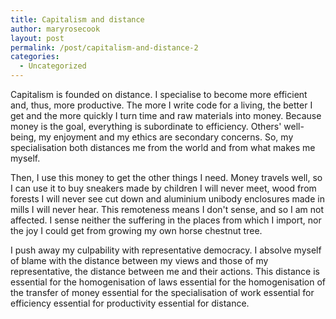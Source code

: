 ```yaml
---
title: Capitalism and distance
author: maryrosecook
layout: post
permalink: /post/capitalism-and-distance-2
categories:
  - Uncategorized
---
```

Capitalism is founded on distance. I specialise to become more efficient and, thus, more productive. The more I write code for a living, the better I get and the more quickly I turn time and raw materials into money. Because money is the goal, everything is subordinate to efficiency. Others' well-being, my enjoyment and my ethics are secondary concerns. So, my specialisation both distances me from the world and from what makes me myself.

Then, I use this money to get the other things I need. Money travels well, so I can use it to buy sneakers made by children I will never meet, wood from forests I will never see cut down and aluminium unibody enclosures made in mills I will never hear. This remoteness means I don't sense, and so I am not affected. I sense neither the suffering in the places from which I import, nor the joy I could get from growing my own horse chestnut tree.

I push away my culpability with representative democracy. I absolve myself of blame with the distance between my views and those of my representative, the distance between me and their actions. This distance is essential for the homogenisation of laws essential for the homogenisation of the transfer of money essential for the specialisation of work essential for efficiency essential for productivity essential for distance.
